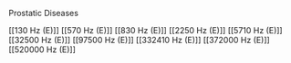 Prostatic Diseases

[[130 Hz (E)]]
[[570 Hz (E)]]
[[830 Hz (E)]]
[[2250 Hz (E)]]
[[5710 Hz (E)]]
[[32500 Hz (E)]]
[[97500 Hz (E)]]
[[332410 Hz (E)]]
[[372000 Hz (E)]]
[[520000 Hz (E)]]